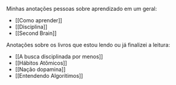 Minhas anotações pessoas sobre aprendizado em um geral:
+ [[Como aprender]]
+ [[Disciplina]]
+ [[Second Brain]]

Anotações sobre os livros que estou lendo ou já finalizei a leitura:
+ [[A busca disciplinada por menos]]
+ [[Hábitos Atômicos]]
+ [[Nação dopamina]]
+ [[Entendendo Algoritimos]]
